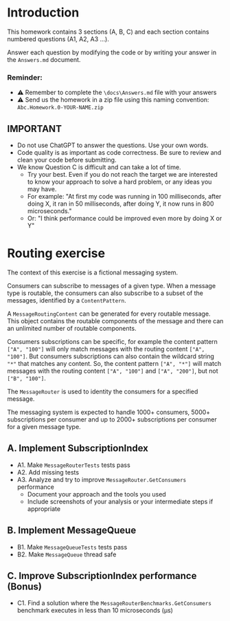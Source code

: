 # Introduction

This homework contains 3 sections (A, B, C) and each section contains numbered questions (A1, A2, A3 ...).

Answer each question by modifying the code or by writing your answer in the `Answers.md` document.

### Reminder:

- :warning: Remember to complete the `\docs\Answers.md` file with your answers  
- :warning: Send us the homework in a zip file using this naming convention: `Abc.Homework.0-YOUR-NAME.zip`

## IMPORTANT
- Do not use ChatGPT to answer the questions. Use your own words.
- Code quality is as important as code correctness. Be sure to review and clean your code before submitting.
- We know Question C is difficult and can take a lot of time.
    - Try your best. Even if you do not reach the target we are interested to know your approach to solve a hard problem, or any ideas you may have.
    - For example: "At first my code was running in 100 milliseconds, after doing X, it ran in 50 milliseconds, after doing Y, it now runs in 800 microseconds."
    - Or:  "I think performance could be improved even more by doing X or Y"

# Routing exercise

The context of this exercise is a fictional messaging system.

Consumers can subscribe to messages of a given type.
When a message type is routable, the consumers can also subscribe to a subset of the messages, identified by a `ContentPattern`.

A `MessageRoutingContent` can be generated for every routable message. This object contains the routable components of the message and there can an unlimited number of routable components.

Consumers subscriptions can be specific, for example the content pattern `["A", "100"]` will only match messages with the routing content `["A", "100"]`. But consumers subscriptions can also contain the wildcard string `"*"` that matches any content. So, the content pattern `["A", "*"]` will match messages with the routing content `["A", "100"]` and `["A", "200"]`, but not `["B", "100"]`.

The `MessageRouter` is used to identity the consumers for a specified message.

The messaging system is expected to handle 1000+ consumers, 5000+ subscriptions per consumer and up to 2000+ subscriptions per consumer for a given message type.

## A. Implement SubscriptionIndex

- A1. Make `MessageRouterTests` tests pass
- A2. Add missing tests
- A3. Analyze and try to improve `MessageRouter.GetConsumers` performance 
    - Document your approach and the tools you used
    - Include screenshots of your analysis or your intermediate steps if appropriate

## B. Implement MessageQueue

- B1. Make `MessageQueueTests` tests pass
- B2. Make `MessageQueue` thread safe

## C. Improve SubscriptionIndex performance (Bonus)

- C1. Find a solution where the `MessageRouterBenchmarks.GetConsumers` benchmark executes in less than 10 microseconds (µs)
